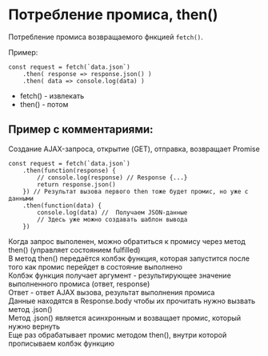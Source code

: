 # Потребление промиса, then()
Потребление промиса возвращаемого фнкцией `fetch()`.

Пример:

    const request = fetch(`data.json`)
        .then( response => response.json() )
        .then( data => console.log(data) )


- fetch() - извлекать
- then() - потом

## Пример с комментариями:

Создание AJAX-запроса, открытие (GET), отправка, возвращает Promise

    const request = fetch(`data.json`)
        .then(function(response) {
            // console.log(response) // Response {...}
            return response.json()
        }) // Результат вызова первого then тоже будет промис, но уже с данными
        .then(function(data) {
            console.log(data) //  Получаем JSON-данные
            // Здесь уже можно создавать шаблон вывода
        })

Когда запрос выполенен, можно обратиться к промису через метод then() (управляет состоянием fulfilled)  
В метод then() передаётся колбэк функция, которая запустится после того как промис перейдет в состояние выполнено  
Колбэк функция получает аргумент - результирующее значение выполненного промиса (ответ, response)  
Ответ - ответ AJAX вызова, результат выполнения промиса  
Данные находятся в Response.body чтобы их прочитать нужно вызвать метод .json()  
Метод .json() является асинхронным и возващает промис, который нужно вернуть  
Еще раз обрабатывает промис методом then(), внутри которой прописываем колбэк функцию
